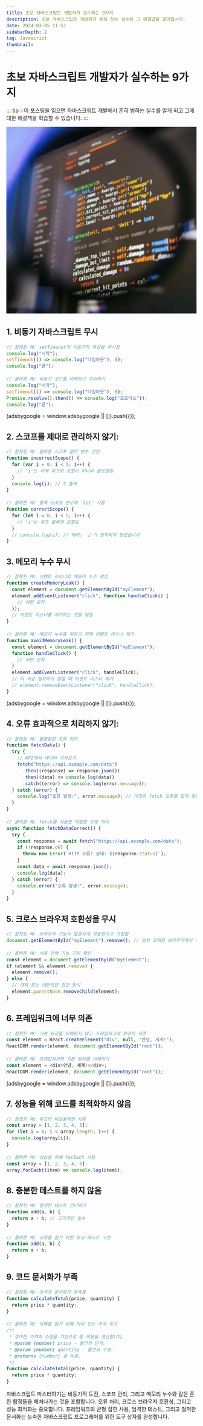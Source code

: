 ```yaml
---
title: 초보 자바스크립트 개발자가 실수하는 9가지
description: 초보 자바스크립트 개발자가 흔히 하는 실수와 그 해결법을 알아봅시다.
date: 2024-03-05 11:53
sidebarDepth: 2
tag: Javascript
thumbnail:
---
```


# 초보 자바스크립트 개발자가 실수하는 9가지

::: tip 💡이 포스팅을 읽으면
자바스크립트 개발에서 흔히 범하는 실수를 알게 되고 그에 대한 해결책을 학습할 수 있습니다.
:::

<img src="./img/9-common-mistakes-made-by-JavaScript-programmers-😎_0.png" />

## 1. 비동기 자바스크립트 무시

```js
// 잘못된 예: setTimeout의 비동기적 특성을 무시함
console.log("시작");
setTimeout(() => console.log("타임아웃"), 0);
console.log("끝");

// 올바른 예: 비동기 코드를 이해하고 처리하기
console.log("시작");
setTimeout(() => console.log("타임아웃"), 0);
Promise.resolve().then(() => console.log("프로미스"));
console.log("끝");
```

<!-- ui-log 수평형 -->

<ins class="adsbygoogle"
     style="display:block"
     data-ad-client="ca-pub-4877378276818686"
     data-ad-slot="9743150776"
     data-ad-format="auto"
     data-full-width-responsive="true"></ins>
<component is="script">
(adsbygoogle = window.adsbygoogle || []).push({});
</component>

## 2. 스코프를 제대로 관리하지 않기:

```js
// 잘못된 예: 올바른 스코프 없이 변수 선언
function incorrectScope() {
  for (var i = 0; i < 5; i++) {
    // 'i'는 이제 루프의 로컬이 아니라 글로벌임
  }
  console.log(i); // 5 출력
}

// 올바른 예: 블록 스코프 변수에 'let' 사용
function correctScope() {
  for (let i = 0; i < 5; i++) {
    // 'i'는 루프 블록에 로컬임
  }
  // console.log(i); // 에러: 'i'가 정의되지 않았습니다
}
```

## 3. 메모리 누수 무시

```js
// 잘못된 예: 이벤트 리스너로 메모리 누수 생성
function createMemoryLeak() {
  const element = document.getElementById("myElement");
  element.addEventListener("click", function handleClick() {
    // 어떤 로직
  });
  // 이벤트 리스너를 제거하는 것을 잊음
}

// 올바른 예: 메모리 누수를 피하기 위해 이벤트 리스너 제거
function avoidMemoryLeak() {
  const element = document.getElementById("myElement");
  function handleClick() {
    // 어떤 로직
  }
  element.addEventListener("click", handleClick);
  // 더 이상 필요하지 않을 때 이벤트 리스너 제거
  // element.removeEventListener("click", handleClick);
}
```

<!-- ui-log 수평형 -->

<ins class="adsbygoogle"
     style="display:block"
     data-ad-client="ca-pub-4877378276818686"
     data-ad-slot="9743150776"
     data-ad-format="auto"
     data-full-width-responsive="true"></ins>
<component is="script">
(adsbygoogle = window.adsbygoogle || []).push({});
</component>

## 4. 오류 효과적으로 처리하지 않기:

```js
// 잘못된 예: 불충분한 오류 처리
function fetchData() {
  try {
    // API에서 데이터 가져오기
    fetch("https://api.example.com/data")
      .then((response) => response.json())
      .then((data) => console.log(data))
      .catch((error) => console.log(error.message));
  } catch (error) {
    console.log("오류 발생:", error.message); // 이것은 fetch 오류를 잡지 못합니다
  }
}

// 올바른 예: fetch를 사용한 적절한 오류 처리
async function fetchDataCorrect() {
  try {
    const response = await fetch("https://api.example.com/data");
    if (!response.ok) {
      throw new Error(`HTTP 오류! 상태: ${response.status}`);
    }
    const data = await response.json();
    console.log(data);
  } catch (error) {
    console.error("오류 발생:", error.message);
  }
}
```

## 5. 크로스 브라우저 호환성을 무시

```js
// 잘못된 예: 브라우저 기능이 일관되게 작동한다고 가정함
document.getElementById("myElement").remove(); // 일부 오래된 브라우저에서 지원되지 않음

// 올바른 예: 사용 전에 기능 지원 확인
const element = document.getElementById("myElement");
if (element && element.remove) {
  element.remove();
} else {
  // 대체 또는 대안적인 접근 방식
  element.parentNode.removeChild(element);
}
```

## 6. 프레임워크에 너무 의존

```js
// 잘못된 예: 기본 원리를 이해하지 않고 프레임워크에 완전히 의존
const element = React.createElement("div", null, "안녕, 세계!");
ReactDOM.render(element, document.getElementById("root"));

// 올바른 예: 프레임워크와 기본 원리를 이해하기
const element = <div>안녕, 세계!</div>;
ReactDOM.render(element, document.getElementById("root"));
```

<!-- ui-log 수평형 -->

<ins class="adsbygoogle"
     style="display:block"
     data-ad-client="ca-pub-4877378276818686"
     data-ad-slot="9743150776"
     data-ad-format="auto"
     data-full-width-responsive="true"></ins>
<component is="script">
(adsbygoogle = window.adsbygoogle || []).push({});
</component>

## 7. 성능을 위해 코드를 최적화하지 않음

```js
// 잘못된 예: 루프의 비효율적인 사용
const array = [1, 2, 3, 4, 5];
for (let i = 0; i < array.length; i++) {
  console.log(array[i]);
}

// 올바른 예: 성능을 위해 forEach 사용
const array = [1, 2, 3, 4, 5];
array.forEach((item) => console.log(item));
```

## 8. 충분한 테스트를 하지 않음

```js
// 잘못된 예: 철저한 테스트 건너뛰기
function add(a, b) {
  return a - b; // 고의적인 실수
}

// 올바른 예: 오류를 잡기 위한 유닛 테스트 구현
function add(a, b) {
  return a + b;
}
```

## 9. 코드 문서화가 부족

```js
// 잘못된 예: 주석과 문서화가 부족함
function calculateTotal(price, quantity) {
  return price * quantity;
}

// 올바른 예: 이해를 돕기 위해 의미 있는 주석 추가
/**
 * 주어진 가격과 수량을 기반으로 총 비용을 계산합니다.
 * @param {number} price - 물건의 단가.
 * @param {number} quantity - 물건의 수량.
 * @returns {number} 총 비용.
 */
function calculateTotal(price, quantity) {
  return price * quantity;
}
```

자바스크립트 마스터하기는 비동기적 도전, 스코프 관리, 그리고 메모리 누수와 같은 흔한 함정들을 헤쳐나가는 것을 포함합니다. 오류 처리, 크로스 브라우저 호환성, 그리고 성능 최적화는 중요합니다. 프레임워크의 균형 잡힌 사용, 엄격한 테스트, 그리고 철저한 문서화는 능숙한 자바스크립트 프로그래머를 위한 도구 상자를 완성합니다.
